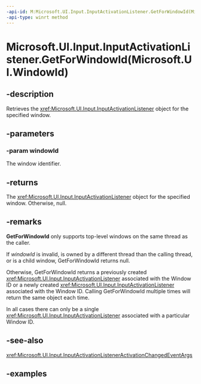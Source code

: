 ```yaml
---
-api-id: M:Microsoft.UI.Input.InputActivationListener.GetForWindowId(Microsoft.UI.WindowId)
-api-type: winrt method
---
```


# Microsoft.UI.Input.InputActivationListener.GetForWindowId(Microsoft.UI.WindowId)

<!--
public static Microsoft.UI.Input.InputActivationListener GetForWindowId (Microsoft.UI.WindowId windowId);
-->

## -description

Retrieves the <xref:Microsoft.UI.Input.InputActivationListener> object for the specified window.

## -parameters

### -param windowId

The window identifier.

## -returns

The <xref:Microsoft.UI.Input.InputActivationListener> object for the specified window. Otherwise, null.

## -remarks

**GetForWindowId** only supports top-level windows on the same thread as the caller.

If *windowId* is invalid, is owned by a different thread than the calling thread, or is a child window, GetForWindowId returns null.

Otherwise, GetForWindowId returns a previously created <xref:Microsoft.UI.Input.InputActivationListener> associated with the Window ID or a newly created <xref:Microsoft.UI.Input.InputActivationListener> associated with the Window ID. Calling GetForWindowId multiple times will return the same object each time.

In all cases there can only be a single <xref:Microsoft.UI.Input.InputActivationListener> associated with a particular Window ID.

## -see-also

<xref:Microsoft.UI.Input.InputActivationListenerActivationChangedEventArgs>

## -examples
